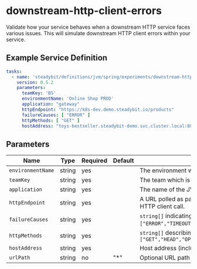 # downstream-http-client-errors

Validate how your service behaves when a downstream HTTP service faces various issues. This will simulate downstream HTTP client errors within your service.

## Example Service Definition

```yaml
tasks:
  - name: 'steadybit/definitions/jvm/spring/experiments/downstream-http-client-errors'
    version: 0.5.2
    parameters:
      teamKey: 'BS'
      environmentName: 'Online Shop PROD'
      application: "gateway"
      httpEndpoint: "https://k8s-dev.demo.steadybit.io/products"
      failureCauses: [ "ERROR" ]
      httpMethods: [ "GET" ]
      hostAddress: "toys-bestseller.steadybit-demo.svc.cluster.local:8081"
```

## Parameters

| Name              | Type   | Required | Default | Description                                                                                                                                                                                                                       |
|-------------------|--------|----------|---------|-----------------------------------------------------------------------------------------------------------------------------------------------------------------------------------------------------------------------------------|
| `environmentName` | string | yes      |         | The environment which is used for the experiment                                                                                                                                                                                  |
| `teamKey`         | string | yes      |         | The team which is used for the experiment                                                                                                                                                                                         |
| `application`     | string | yes      |         | The name of the JVM application for which HTTP client errors should be simulated.                                                                                                                                                 |
| `httpEndpoint`    | string | yes      |         | A URL polled as part of the experiment. Should point to the JVM referenced through `application`. This URL should result in a downstream HTTP client call.                                                                        |
| `failureCauses`   | string | yes      |         | `string[]` indicating what type of HTTP client errors should be simulated. Supported values: `["ERROR","TIMEOUT","HTTP_500","HTTP_502","HTTP_503","HTTP_504","HTTP_5XX","HTTP_400","HTTP_403","HTTP_404","HTTP_429","HTTP_4XX"]`. |
| `httpMethods`     | string | yes      |         | `string[]` describing which HTTP client calls should receive simulated errors. Supported values: `["GET","HEAD","OPTIONS","TRACE","PUT","DELETE","PATCH","POST"]`                                                                 |
| `hostAddress`     | string | yes      |         | Host address (including port if a port is defined in code) to describe which HTTP client calls should receive simulated errors.                                                                                                   |
| `urlPath`         | string | no       | "*"     | Optional URL path segment to restrict which HTTP client calls should receive simulated errors..                                                                                                                                   |